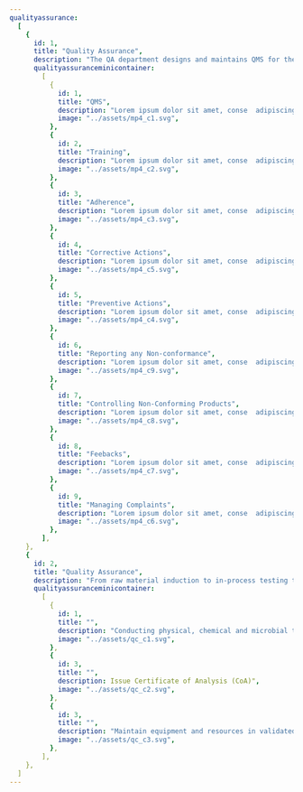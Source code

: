 ```yaml
---
qualityassurance:
  [
    {
      id: 1,
      title: "Quality Assurance",
      description: "The QA department designs and maintains QMS for the company. It identifies the general and specific issues of the organisation and is involved in continuous improvement through preventive and corrective actions. While conducting stringent audits periodically, it enables the comprehensive, adequate and effective implementation of the QMS.",
      qualityassuranceminicontainer:
        [
          {
            id: 1,
            title: "QMS",
            description: "Lorem ipsum dolor sit amet, conse  adipiscing elit.",
            image: "../assets/mp4_c1.svg",
          },
          {
            id: 2,
            title: "Training",
            description: "Lorem ipsum dolor sit amet, conse  adipiscing elit.",
            image: "../assets/mp4_c2.svg",
          },
          {
            id: 3,
            title: "Adherence",
            description: "Lorem ipsum dolor sit amet, conse  adipiscing elit.",
            image: "../assets/mp4_c3.svg",
          },
          {
            id: 4,
            title: "Corrective Actions",
            description: "Lorem ipsum dolor sit amet, conse  adipiscing elit.",
            image: "../assets/mp4_c5.svg",
          },
          {
            id: 5,
            title: "Preventive Actions",
            description: "Lorem ipsum dolor sit amet, conse  adipiscing elit.",
            image: "../assets/mp4_c4.svg",
          },
          {
            id: 6,
            title: "Reporting any Non-conformance",
            description: "Lorem ipsum dolor sit amet, conse  adipiscing elit.",
            image: "../assets/mp4_c9.svg",
          },
          {
            id: 7,
            title: "Controlling Non-Conforming Products",
            description: "Lorem ipsum dolor sit amet, conse  adipiscing elit.",
            image: "../assets/mp4_c8.svg",
          },
          {
            id: 8,
            title: "Feebacks",
            description: "Lorem ipsum dolor sit amet, conse  adipiscing elit.",
            image: "../assets/mp4_c7.svg",
          },
          {
            id: 9,
            title: "Managing Complaints",
            description: "Lorem ipsum dolor sit amet, conse  adipiscing elit.",
            image: "../assets/mp4_c6.svg",
          },
        ],
    },
    {
      id: 2,
      title: "Quality Assurance",
      description: "From raw material induction to in-process testing to finished product testing, Quality Control department plays an important role at every stage of the product life cycle. The identity, purity, stability and potency of the products is established and ensured through rigorous adherence to predetermined specifications of globally approved Pharmacopeia (USP, BP and IP).",
      qualityassuranceminicontainer:
        [
          {
            id: 1,
            title: "",
            description: "Conducting physical, chemical and microbial tests on materials and products",
            image: "../assets/qc_c1.svg",
          },
          {
            id: 3,
            title: "",
            description: Issue Certificate of Analysis (CoA)",
            image: "../assets/qc_c2.svg",
          },
          {
            id: 3,
            title: "",
            description: "Maintain equipment and resources in validated/qualified status",
            image: "../assets/qc_c3.svg",
          },
        ],
    },
  ]
---
```


